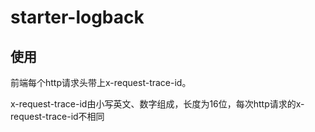 # starter-logback

## 使用
前端每个http请求头带上x-request-trace-id。

x-request-trace-id由小写英文、数字组成，长度为16位，每次http请求的x-request-trace-id不相同
